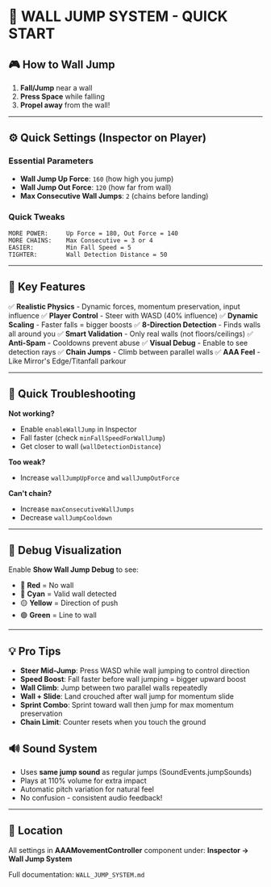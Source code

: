 # 🧗 WALL JUMP SYSTEM - QUICK START

## 🎮 How to Wall Jump

1. **Fall/Jump** near a wall
2. **Press Space** while falling
3. **Propel away** from the wall!

---

## ⚙️ Quick Settings (Inspector on Player)

### Essential Parameters
- **Wall Jump Up Force**: `160` (how high you jump)
- **Wall Jump Out Force**: `120` (how far from wall)
- **Max Consecutive Wall Jumps**: `2` (chains before landing)

### Quick Tweaks
```
MORE POWER:     Up Force = 180, Out Force = 140
MORE CHAINS:    Max Consecutive = 3 or 4
EASIER:         Min Fall Speed = 5
TIGHTER:        Wall Detection Distance = 50
```

---

## 🎯 Key Features

✅ **Realistic Physics** - Dynamic forces, momentum preservation, input influence
✅ **Player Control** - Steer with WASD (40% influence)
✅ **Dynamic Scaling** - Faster falls = bigger boosts
✅ **8-Direction Detection** - Finds walls all around you
✅ **Smart Validation** - Only real walls (not floors/ceilings)
✅ **Anti-Spam** - Cooldowns prevent abuse
✅ **Visual Debug** - Enable to see detection rays
✅ **Chain Jumps** - Climb between parallel walls
✅ **AAA Feel** - Like Mirror's Edge/Titanfall parkour

---

## 🐛 Quick Troubleshooting

**Not working?** 
- Enable `enableWallJump` in Inspector
- Fall faster (check `minFallSpeedForWallJump`)
- Get closer to wall (`wallDetectionDistance`)

**Too weak?**
- Increase `wallJumpUpForce` and `wallJumpOutForce`

**Can't chain?**
- Increase `maxConsecutiveWallJumps`
- Decrease `wallJumpCooldown`

---

## 🎨 Debug Visualization

Enable **Show Wall Jump Debug** to see:
- 🔴 **Red** = No wall
- 🔵 **Cyan** = Valid wall detected
- 🟡 **Yellow** = Direction of push
- 🟢 **Green** = Line to wall

---

## 💡 Pro Tips

- **Steer Mid-Jump**: Press WASD while wall jumping to control direction
- **Speed Boost**: Fall faster before wall jumping = bigger upward boost
- **Wall Climb**: Jump between two parallel walls repeatedly
- **Wall + Slide**: Land crouched after wall jump for momentum slide
- **Sprint Combo**: Sprint toward wall then jump for max momentum preservation
- **Chain Limit**: Counter resets when you touch the ground

## 🔊 Sound System

- Uses **same jump sound** as regular jumps (SoundEvents.jumpSounds)
- Plays at 110% volume for extra impact
- Automatic pitch variation for natural feel
- No confusion - consistent audio feedback!

---

## 📍 Location

All settings in **AAAMovementController** component under:
**Inspector → Wall Jump System**

Full documentation: `WALL_JUMP_SYSTEM.md`
